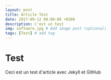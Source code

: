 ```yaml
---
layout: post
title: Article Test
date: 2017-09-12 00:00:00 +0300
description: C'est un test
img: software.jpg # Add image post (optional)
tags: [Test] # add tag
---
```



# Test

Ceci est un test d'article avec Jekyll et GitHub